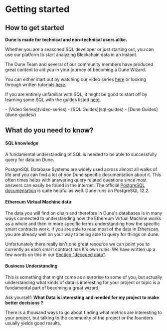 # Getting started

## How to get started

**Dune is made for technical and non-technical users alike.**

Whether you are a seasoned SQL developer or just starting out, you can use our platform to start analyzing Blockchain data in an instant.

The Dune Team and several of our community members have produced great content to aid you in your journey of becoming a Dune Wizard.

You can either start out by watching our video series [here](video-series) or looking through written tutorials [here](dune-guides/).

If you are entirely unfamiliar with SQL, it might be good to start off by learning some SQL with the guides listed [here](sql-guides).

<div class="cards grid" markdown>
- [Video Series](video-series)
- [SQL Guides](sql-guides)
- [Dune Guides](dune-guides/)
</div>

## What do you need to know?

#### SQL knowledge

A fundamental understanding of SQL is needed to be able to successfully query for data on Dune.

PostgreSQL Database Systems are widely used across almost all walks of life and you can find a lot of non Dune specific documentation about it. This often times helps with answering query related questions since most answers can easily be found in the internet. The official [PostgreSQL documentation](https://www.postgresql.org/docs/12/index.html) is quite helpful as well. Dune runs on PostgreSQL 12.2.

#### Ethereum Virtual Machine data

The data you will find on chain and therefore in Dune's databases is in many ways connected to understanding how the Ethereum Virtual Machine works as a whole and then in more specific terms understanding how the specific smart contracts work. If you are able to read most of the data in Etherscan, you are already well on your way to being able to query for things on dune.

Unfortunately there really isn't one great resource we can point you to currently as each smart contract has it's own rules. We have written up a few words on this in our [Section "decoded data"](../../data-tables/evm-blockchains/decoded-data/).

#### Business Understanding

This is something that might come as a surprise to some of you, but actually understanding what kinds of data is interesting for your project or topic is a fundamental part of becoming a great wizard.

Ask yourself: **What Data is interesting and needed for my project to make better decisions ?**

There is a thousand ways to go about finding what metrics are interesting to your project, but talking to the community of the project or the founders usually yields good results.
